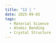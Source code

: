 ```yaml
---
title: "13 | "
date: 2025-09-03
tags:
  - Material Science
  - Atomic Bonding
  - Crystal Structure
---
```


> 

